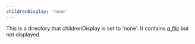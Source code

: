 ```yaml
---
childrenDisplay: 'none'
---
```


This is a directory that childrenDisplay is set to 'none'. It contains *[a file](/example/none/hidden)* but not displayed.
